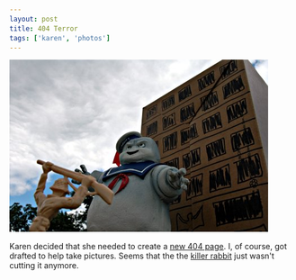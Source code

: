 ```yaml
---
layout: post
title: 404 Terror
tags: ['karen', 'photos']
---
```


![Stay Puft :: Nikon D70 : 1/50s : f/25 : ISO 200](/media/2004/07/staypuft.jpg)

Karen decided that she needed to create a [new 404
page](http://karenvaughn.info/404.html). I, of course, got drafted to
help take pictures. Seems that the the [killer
rabbit](http://karenvaughn.info/404-bunny.html) just wasn't cutting it
anymore.
